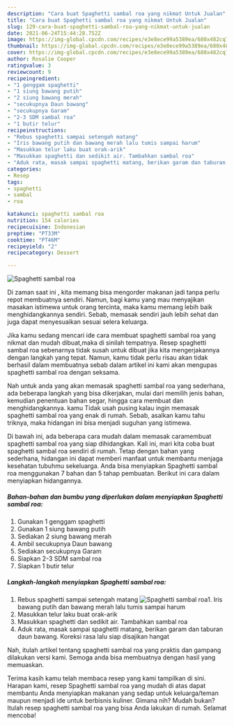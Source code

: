 ```yaml
---
description: "Cara buat Spaghetti sambal roa yang nikmat Untuk Jualan"
title: "Cara buat Spaghetti sambal roa yang nikmat Untuk Jualan"
slug: 129-cara-buat-spaghetti-sambal-roa-yang-nikmat-untuk-jualan
date: 2021-06-24T15:44:28.752Z
image: https://img-global.cpcdn.com/recipes/e3e8ece99a5389ea/680x482cq70/spaghetti-sambal-roa-foto-resep-utama.jpg
thumbnail: https://img-global.cpcdn.com/recipes/e3e8ece99a5389ea/680x482cq70/spaghetti-sambal-roa-foto-resep-utama.jpg
cover: https://img-global.cpcdn.com/recipes/e3e8ece99a5389ea/680x482cq70/spaghetti-sambal-roa-foto-resep-utama.jpg
author: Rosalie Cooper
ratingvalue: 3
reviewcount: 9
recipeingredient:
- "1 genggam spaghetti"
- "1 siung bawang putih"
- "2 siung bawang merah"
- "secukupnya Daun bawang"
- "secukupnya Garam"
- "2-3 SDM sambal roa"
- "1 butir telur"
recipeinstructions:
- "Rebus spaghetti sampai setengah matang"
- "Iris bawang putih dan bawang merah lalu tumis sampai harum"
- "Masukkan telur laku buat orak-arik"
- "Masukkan spaghetti dan sedikit air. Tambahkan sambal roa"
- "Aduk rata, masak sampai spaghetti matang, berikan garam dan taburan daun bawang. Koreksi rasa lalu siap disajikan hangat"
categories:
- Resep
tags:
- spaghetti
- sambal
- roa

katakunci: spaghetti sambal roa 
nutrition: 154 calories
recipecuisine: Indonesian
preptime: "PT33M"
cooktime: "PT46M"
recipeyield: "2"
recipecategory: Dessert

---
```



![Spaghetti sambal roa](https://img-global.cpcdn.com/recipes/e3e8ece99a5389ea/680x482cq70/spaghetti-sambal-roa-foto-resep-utama.jpg)

Di zaman  saat ini , kita memang bisa mengorder makanan jadi tanpa perlu repot membuatnya sendiri. Namun, bagi kamu yang mau menyajikan masakan istimewa untuk orang tercinta, maka kamu memang lebih baik menghidangkannya sendiri. Sebab, memasak sendiri jauh lebih sehat dan juga dapat menyesuaikan sesuai selera keluarga.

Jika kamu sedang mencari ide cara membuat spaghetti sambal roa yang nikmat dan mudah dibuat,maka di sinilah tempatnya. Resep spaghetti sambal roa  sebenarnya tidak susah untuk dibuat jika kita mengerjakannya dengan langkah yang tepat. Namun, kamu tidak perlu risau akan tidak berhasil dalam membuatnya 
sebab dalam artikel ini kami akan mengupas spaghetti sambal roa dengan seksama.  



Nah untuk anda yang akan memasak spaghetti sambal roa yang sederhana, ada beberapa langkah yang bisa dikerjakan, mulai dari memilih jenis bahan, kemudian penentuan bahan segar, hingga cara membuat dan menghidangkannya. kamu Tidak usah pusing kalau ingin memasak spaghetti sambal roa yang enak di rumah. Sebab, asalkan kamu  tahu triknya, maka hidangan ini bisa menjadi suguhan yang istimewa.

Di bawah ini, ada beberapa cara mudah dalam memasak caramembuat spaghetti sambal roa yang siap dihidangkan. Kali ini, mari kita coba buat spaghetti sambal roa sendiri di rumah. Tetap dengan bahan yang sederhana, hidangan ini dapat memberi manfaat untuk membantu menjaga kesehatan tubuhmu sekeluarga. Anda bisa menyiapkan Spaghetti sambal roa menggunakan 7 bahan dan 5 tahap pembuatan. Berikut ini cara dalam menyiapkan hidangannya.

<!--inarticleads1-->

##### Bahan-bahan dan bumbu yang diperlukan dalam menyiapkan Spaghetti sambal roa:

1. Gunakan 1 genggam spaghetti
1. Gunakan 1 siung bawang putih
1. Sediakan 2 siung bawang merah
1. Ambil secukupnya Daun bawang
1. Sediakan secukupnya Garam
1. Siapkan 2-3 SDM sambal roa
1. Siapkan 1 butir telur




<!--inarticleads2-->

##### Langkah-langkah menyiapkan Spaghetti sambal roa:

1. Rebus spaghetti sampai setengah matang
<img src="https://img-global.cpcdn.com/steps/eab6aca9ccc3d419/160x128cq70/spaghetti-sambal-roa-langkah-memasak-1-foto.jpg" alt="Spaghetti sambal roa">1. Iris bawang putih dan bawang merah lalu tumis sampai harum
1. Masukkan telur laku buat orak-arik
1. Masukkan spaghetti dan sedikit air. Tambahkan sambal roa
1. Aduk rata, masak sampai spaghetti matang, berikan garam dan taburan daun bawang. Koreksi rasa lalu siap disajikan hangat




Nah, itulah artikel tentang  spaghetti sambal roa  yang praktis dan gampang dilakukan versi kami. Semoga anda bisa membuatnya dengan hasil yang memuaskan. 

Terima kasih kamu telah membaca resep yang kami tampilkan di sini. Harapan kami, resep  Spaghetti sambal roa yang mudah di atas dapat membantu Anda menyiapkan makanan yang sedap untuk keluarga/teman maupun menjadi ide untuk berbisnis kuliner. Gimana nih? Mudah bukan? Itulah resep spaghetti sambal roa yang bisa Anda lakukan di rumah. Selamat mencoba!


